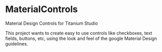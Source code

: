 MaterialControls
================

Material Design Controls for Titanium Studio

This project wants to create easy to use controls like checkboxes, text fields, buttons, etc, using the look and feel of the google Material Design guidelines.
